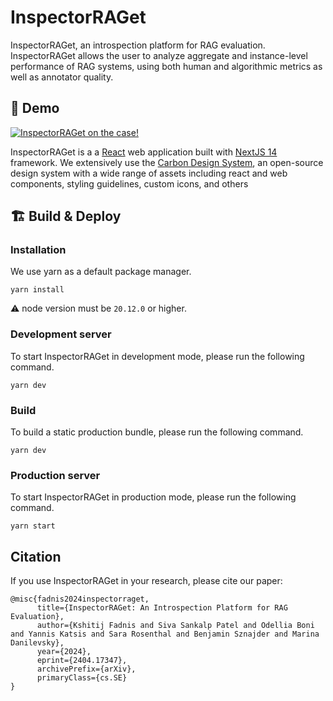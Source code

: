 # InspectorRAGet

InspectorRAGet, an introspection platform for RAG evaluation. InspectorRAGet allows the user to analyze aggregate and instance-level performance of RAG systems, using both human and algorithmic metrics as well as annotator quality.

## 🎥 Demo
[![InspectorRAGet on the case!](https://img.youtube.com/vi/MJhe8QIXcEc/0.jpg)](https://www.youtube.com/watch?v=MJhe8QIXcEc)

InspectorRAGet is a a [React](https://react.dev/) web application built with [NextJS 14](https://nextjs.org/) framework. We extensively use the [Carbon Design System](https://carbondesignsystem.com/), an open-source design system with a wide range of assets including react and web components, styling guidelines,
custom icons, and others

## 🏗️ Build & Deploy
### Installation
We use yarn as a default package manager. 

```shell
yarn install
```
⚠️ node version must be `20.12.0` or higher.

### Development server
To start InspectorRAGet in development mode, please run the following command.

```shell
yarn dev
```

### Build
To build a static production bundle, please run the following command.
```shell
yarn dev
```

### Production server
To start InspectorRAGet in production mode, please run the following command.
```shell
yarn start
```

## Citation
If you use InspectorRAGet in your research, please cite our paper:

```
@misc{fadnis2024inspectorraget,
      title={InspectorRAGet: An Introspection Platform for RAG Evaluation}, 
      author={Kshitij Fadnis and Siva Sankalp Patel and Odellia Boni and Yannis Katsis and Sara Rosenthal and Benjamin Sznajder and Marina Danilevsky},
      year={2024},
      eprint={2404.17347},
      archivePrefix={arXiv},
      primaryClass={cs.SE}
}
```

